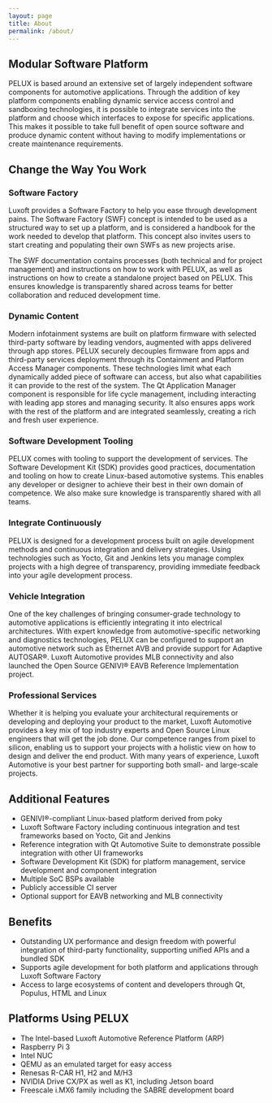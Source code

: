 ```yaml
---
layout: page
title: About
permalink: /about/
---
```


## Modular Software Platform

PELUX is based around an extensive set of largely independent software
components for automotive applications. Through the addition of key platform
components enabling dynamic service access control and sandboxing technologies,
it is possible to integrate services into the platform and choose which
interfaces to expose for specific applications. This makes it possible to take
full benefit of open source software and produce dynamic content without having
to modify implementations or create maintenance requirements.

## Change the Way You Work

### Software Factory
Luxoft provides a Software Factory to help you ease through development pains.
The Software Factory (SWF) concept is intended to be used as a structured way
to set up a platform, and is considered a handbook for the work needed to
develop that platform. This concept also invites users to start creating and
populating their own SWFs as new projects arise.
 
The SWF documentation contains processes (both technical and for project
management) and instructions on how to work with PELUX, as well as instructions
on how to create a standalone project based on PELUX. This ensures knowledge is
transparently shared across teams for better collaboration and reduced
development time.

### Dynamic Content
Modern infotainment systems are built on platform firmware with selected
third-party software by leading vendors, augmented with apps delivered through
app stores. PELUX securely decouples firmware from apps and third-party
services deployment through its Containment and Platform Access Manager
components. These technologies limit what each dynamically added piece of
software can access, but also what capabilities it can provide to the rest of
the system. The Qt Application Manager component is responsible for life cycle
management, including interacting with leading app stores and managing security.
It also ensures apps work with the rest of the platform and are integrated
seamlessly, creating a rich and fresh user experience.

### Software Development Tooling
PELUX comes with tooling to support the development of services. The Software
Development Kit (SDK) provides good practices, documentation and tooling on how
to create Linux-based automotive systems. This enables any developer or designer
to achieve their best in their own domain of competence. We also make sure
knowledge is transparently shared with all teams.

### Integrate Continuously
PELUX is designed for a development process built on agile development methods
and continuous integration and delivery strategies. Using technologies such as
Yocto, Git and Jenkins lets you manage complex projects with a high degree of
transparency, providing immediate feedback into your agile development process.

### Vehicle Integration
One of the key challenges of bringing consumer-grade technology to automotive
applications is efficiently integrating it into electrical architectures. With
expert knowledge from automotive-specific networking and diagnostics
technologies, PELUX can be configured to support an automotive network such as
Ethernet AVB and provide support for Adaptive AUTOSAR&reg;. Luxoft Automotive
provides MLB connectivity and also launched the Open Source GENIVI&reg; EAVB
Reference Implementation project.

### Professional Services
Whether it is helping you evaluate your architectural requirements or developing
and deploying your product to the market, Luxoft Automotive provides a key mix
of top industry experts and Open Source Linux engineers that will get the job
done. Our competence ranges from pixel to silicon, enabling us to support your
projects with a holistic view on how to design and deliver the end product. With
many years of experience, Luxoft Automotive is your best partner for supporting
both small- and large-scale projects.

## Additional Features
- GENIVI&reg;-compliant Linux-based platform derived from poky
- Luxoft Software Factory including continuous integration and test frameworks
  based on Yocto, Git and Jenkins 
- Reference integration with Qt Automotive Suite to demonstrate possible
  integration with other UI frameworks
- Software Development Kit (SDK) for platform management, service development
  and component integration
- Multiple SoC BSPs available
- Publicly accessible CI server
- Optional support for EAVB networking and MLB connectivity

## Benefits
- Outstanding UX performance and design freedom with powerful integration of
  third-party functionality, supporting unified APIs and a bundled SDK
- Supports agile development for both platform and applications through Luxoft
  Software Factory
- Access to large ecosystems of content and developers through Qt, Populus, HTML
  and Linux

## Platforms Using PELUX
- The Intel-based Luxoft Automotive Reference Platform (ARP)
- Raspberry Pi 3
- Intel NUC
- QEMU as an emulated target for easy access
- Renesas R-CAR H1, H2 and M/H3
- NVIDIA Drive CX/PX as well as K1, including Jetson board
- Freescale i.MX6 family including the SABRE development board
